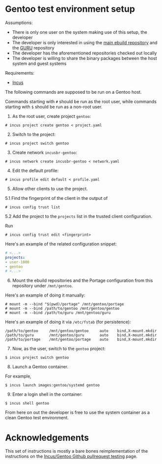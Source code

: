 # Gentoo test environment setup

Assumptions:
- There is only one user on the system making use of this setup, the developer
- The developer is only interested in using the [main ebuild repository](https://wiki.gentoo.org/wiki/Ebuild_repository#The_Gentoo_ebuild_repository) and the [GURU](https://wiki.gentoo.org/wiki/Project:GURU) repository
- The developer has the aforementioned repositories checked out locally
- The developer is willing to share the binary packages between the host system and guest systems

Requirements:
- [Incus](https://linuxcontainers.org/incus/)

The following commands are supposed to be run on a Gentoo host.

Commands starting with `#` should be run as the root user, while commands starting with `$` should be run as a non-root user.

1. As the root user, create project `gentoo`:

```console
# incus project create gentoo < project.yaml
```

2. Switch to the project:

```console
# incus project switch gentoo
```

3. Create network `incusbr-gentoo`:

```console
# incus network create incusbr-gentoo < network.yaml
```

4. Edit the default profile:

```console
# incus profile edit default < profile.yaml
```

5. Allow other clients to use the project.

5.1 Find the fingerprint of the client in the output of

```console
# incus config trust list
```

5.2 Add the project to the `projects` list in the trusted client configuration.

Run

```console
# incus config trust edit <fingerprint>
```

Here's an example of the related configuration snippet:

```yaml
# <...>
projects:
- user-1000
- gentoo
# <...>
```

6. Mount the ebuild repositories and the Portage configuration from this repository under `/mnt/gentoo`.

Here's an example of doing it manually:

```console
# mount -m --bind "$(pwd)/portage" /mnt/gentoo/portage
# mount -m --bind /path/to/gentoo /mnt/gentoo/gentoo
# mount -m --bind /path/to/guru /mnt/gentoo/guru
```

Here's an example of doing it via `/etc/fstab` (for persistence):

```fstab
/path/to/gentoo     /mnt/gentoo/gentoo     auto    bind,X-mount.mkdir
/path/to/guru       /mnt/gentoo/guru       auto    bind,X-mount.mkdir
/path/to/portage    /mnt/gentoo/portage    auto    bind,X-mount.mkdir
```

7. Now, as the user, switch to the `gentoo` project:

```console
$ incus project switch gentoo
```

8. Launch a Gentoo container.

For example,

```console
$ incus launch images:gentoo/systemd gentoo
```

9. Enter a login shell in the container:

```console
$ incus shell gentoo
```

From here on out the developer is free to use the system container as a clean Gentoo test environment.

# Acknowledgements

This set of instructions is mostly a bare bones reimplementation of the instructions on the [Incus/Gentoo Github pullrequest testing](https://wiki.gentoo.org/wiki/Incus/Gentoo_Github_pullrequest_testing) page.
